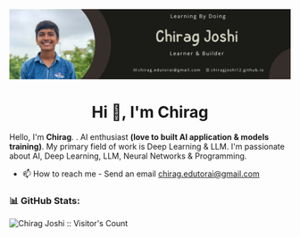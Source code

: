 <div align="center">
<img alt="desktop-oil-painting" src="https://raw.githubusercontent.com/chiragjoshi12/chiragjoshi12/main/images/Banner.png">
</div>

<h1 align="center">Hi 👋, I'm Chirag</h1>
<!-- <h3 align="center">Making Humanity better by racing towards achieving abundance of INTELLIGENCE.</h3> -->

Hello, I'm <strong>Chirag</strong>. . AI enthusiast <strong>(love to built AI application & models training)</strong>. My primary field of work is Deep Learning & LLM. I'm passionate about AI, Deep Learning, LLM, Neural Networks & Programming.

- 📫 How to reach me - Send an email [chirag.edutorai@gmail.com](mailto:chirag.edutorai@gmail.com)

### 📊 GitHub Stats:
<img src="https://profile-counter.glitch.me/chiragjoshi12/count.svg" alt="Chirag Joshi :: Visitor's Count" />

<!-- <h3 align="left">Connect with me:</h3>
<p align="left">
<a href="https://twitter.com/chiragjoshi_12" target="blank"><img align="center" src="https://raw.githubusercontent.com/rahuldkjain/github-profile-readme-generator/master/src/images/icons/Social/twitter.svg" alt="chiragjoshi_12" height="30" width="40" /></a>
<a href="https://linkedin.com/in/chiragjoshi12" target="blank"><img align="center" src="https://raw.githubusercontent.com/rahuldkjain/github-profile-readme-generator/master/src/images/icons/Social/linked-in-alt.svg" alt="chiragjoshi12" height="30" width="40" /></a>
<a href="https://instagram.com/chiragjoshi_12" target="blank"><img align="center" src="https://raw.githubusercontent.com/rahuldkjain/github-profile-readme-generator/master/src/images/icons/Social/instagram.svg" alt="chiragjoshi_12" height="30" width="40" /></a>
<a href="[https://medium.com/@chiragjoshi_12](https://medium.com/@chirag-ai)" target="blank"><img align="center" src="https://raw.githubusercontent.com/rahuldkjain/github-profile-readme-generator/master/src/images/icons/Social/medium.svg" alt="@chiragjoshi_12" height="30" width="40" /></a>
</p>
<br>
